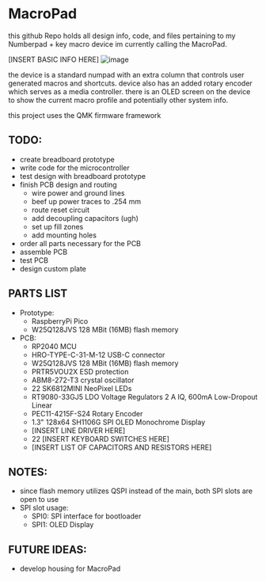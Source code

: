 # MacroPad

this github Repo holds all design info, code, and files pertaining to my Numberpad + key macro device im currently calling the MacroPad. 

[INSERT BASIC INFO HERE]
![image](https://github.com/user-attachments/assets/0c653a97-d454-48dd-b54b-8fcd71780e4e)

the device is a standard numpad with an extra column that controls user generated macros and shortcuts. device also has an added rotary encoder which serves as a media controller. there is an OLED screen on the device to show the current macro profile and potentially other system info.

this project uses the QMK firmware framework


## TODO:
- create breadboard prototype
- write code for the microcontroller
- test design with breadboard prototype
- finish PCB design and routing
  * wire power and ground lines
  * beef up power traces to .254 mm
  * route reset circuit
  * add decoupling capacitors (ugh)
  * set up fill zones
  * add mounting holes
- order all parts necessary for the PCB
- assemble PCB
- test PCB
- design custom plate

## PARTS LIST
- Prototype:
  * RaspberryPi Pico
  * W25Q128JVS 128 MBit (16MB) flash memory
- PCB:
  * RP2040 MCU
  * HRO-TYPE-C-31-M-12 USB-C connector
  * W25Q128JVS 128 MBit (16MB) flash memory
  * PRTR5VOU2X ESD protection
  * ABM8-272-T3 crystal oscillator
  * 22 SK6812MINI NeoPixel LEDs
  * RT9080-33GJ5 LDO Voltage Regulators 2 A IQ, 600mA Low-Dropout Linear
  * PEC11-4215F-S24 Rotary Encoder
  * 1.3" 128x64 SH1106G SPI OLED Monochrome Display
  * [INSERT LINE DRIVER HERE]
  * 22 [INSERT KEYBOARD SWITCHES HERE]
  * [INSERT LIST OF CAPACITORS AND RESISTORS HERE]

## NOTES:
- since flash memory utilizes QSPI instead of the main, both SPI slots are open to use
- SPI slot usage:
    * SPI0: SPI interface for bootloader
    * SPI1: OLED Display

## FUTURE IDEAS:
- develop housing for MacroPad
